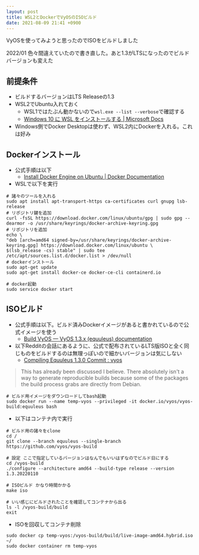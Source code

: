 ```yaml
---
layout: post
title: WSL2とDockerでVyOSのISOビルド
date: 2021-08-09 21:41 +0900
---
```

VyOSを使ってみようと思ったのでISOをビルドしました

2022/01 色々間違えていたので書き直した。あと1.3がLTSになったのでビルドバージョンも変えた

前提条件
-------------------
* ビルドするバージョンはLTS Releaseの1.3
* WSL2でUbuntu入れておく
    * WSL1ではたぶん動かないので`wsl.exe --list --verbose`で確認する
    * [Windows 10 に WSL をインストールする \| Microsoft Docs](https://docs.microsoft.com/ja-jp/windows/wsl/install-win10)
* Windows側でDocker Desktopは使わず、WSL2内にDockerを入れる。これは好み

Dockerインストール
-------------------
* 公式手順は以下
    * [Install Docker Engine on Ubuntu \| Docker Documentation](https://docs.docker.com/engine/install/ubuntu/)
* WSLで以下を実行

``` shell
# 諸々のツールを入れる
sudo apt install apt-transport-https ca-certificates curl gnupg lsb-release
# リポジトリ鍵を追加
curl -fsSL https://download.docker.com/linux/ubuntu/gpg | sudo gpg --dearmor -o /usr/share/keyrings/docker-archive-keyring.gpg
# リポジトリを追加
echo \
"deb [arch=amd64 signed-by=/usr/share/keyrings/docker-archive-keyring.gpg] https://download.docker.com/linux/ubuntu \
$(lsb_release -cs) stable" | sudo tee /etc/apt/sources.list.d/docker.list > /dev/null
# dockerインストール
sudo apt-get update
sudo apt-get install docker-ce docker-ce-cli containerd.io

# docker起動
sudo service docker start
```

ISOビルド
-------------------
* 公式手順は以下。ビルド済みDockerイメージがあると書かれているので公式イメージを使う
    * [Build VyOS — VyOS 1.3.x (equuleus) documentation](https://docs.vyos.io/en/equuleus/contributing/build-vyos.html)
* 以下Redditの会話にあるように、公式で配布されているLTS版ISOと全く同じものをビルドするのは無理っぽいので細かいバージョンは気にしない
    * [Compiling Equuleus 1.3.0 Commit : vyos](https://www.reddit.com/r/vyos/comments/rtsk9m/compiling_equuleus_130_commit/)
> This has already been discussed I believe. There absolutely isn't a way to generate reproducible builds because some of the packages the build process grabs are directly from Debian.

``` shell
# ビルド用イメージをダウンロードしてbash起動
sudo docker run --name temp-vyos --privileged -it docker.io/vyos/vyos-build:equuleus bash
```

* 以下はコンテナ内で実行

``` shell
# ビルド用の諸々をclone
cd /
git clone --branch equuleus --single-branch https://github.com/vyos/vyos-build

# 設定 ここで指定しているバージョンはなんでもいいはずなのでビルド日にする
cd /vyos-build
./configure --architecture amd64 --build-type release --version 1.3.20220110

# ISOビルド かなり時間かかる
make iso

# いい感じにビルドされたことを確認してコンテナから出る
ls -l /vyos-build/build
exit
```

* ISOを回収してコンテナ削除

``` shell
sudo docker cp temp-vyos:/vyos-build/build/live-image-amd64.hybrid.iso ~/
sudo docker container rm temp-vyos
```
